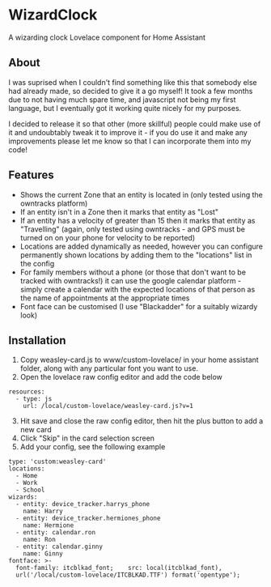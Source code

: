 # WizardClock
A wizarding clock Lovelace component for Home Assistant


## About

I was suprised when I couldn't find something like this that somebody else had already made, so decided to give it a go myself! It took a few months due to not having much spare time, and javascript not being my first language, but I eventually got it working quite nicely for my purposes. 

I decided to release it so that other (more skillful) people could make use of it and undoubtably tweak it to improve it - if you do use it and make any improvements please let me know so that I can incorporate them into my code!


## Features

* Shows the current Zone that an entity is located in (only tested using the owntracks platform)
* If an entity isn't in a Zone then it marks that entity as "Lost"
* If an entity has a velocity of greater than 15 then it marks that entity as "Travelling" (again, only tested using owntracks - and GPS must be turned on on your phone for velocity to be reported)
* Locations are added dynamically as needed, however you can configure permanently shown locations by adding them to the "locations" list in the config
* For family members without a phone (or those that don't want to be tracked with owntracks!) it can use the google calendar platform - simply create a calendar with the expected locations of that person as the name of appointments at the appropriate times
* Font face can be customised (I use "Blackadder" for a suitably wizardy look)


## Installation

1. Copy weasley-card.js to www/custom-lovelace/ in your home assistant folder, along with any particular font you want to use.
2. Open the lovelace raw config editor and add the code below

  ```
  resources:
    - type: js
      url: /local/custom-lovelace/weasley-card.js?v=1
  ```
    
3. Hit save and close the raw config editor, then hit the plus button to add a new card
4. Click "Skip" in the card selection screen
5. Add your config, see the following example

```
type: 'custom:weasley-card'
locations:
  - Home
  - Work
  - School
wizards:
  - entity: device_tracker.harrys_phone
    name: Harry
  - entity: device_tracker.hermiones_phone
    name: Hermione
  - entity: calendar.ron
    name: Ron
  - entity: calendar.ginny
    name: Ginny
fontface: >-
  font-family: itcblkad_font;    src: local(itcblkad_font),
  url('/local/custom-lovelace/ITCBLKAD.TTF') format('opentype');
```
